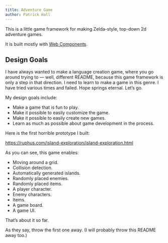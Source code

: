 ```yaml
---
title: Adventure Game
author: Patrick Hall
---
```


This is a little game framework for making Zelda-style, top-down 2d adventure games. 

It is built mostly with [Web Components](https://developer.mozilla.org/en-US/docs/Web/Web_Components).

## Design Goals

I have always wanted to make a language creation game, where you go around trying to — well, different README, because this game framework is only a step in that direction. I need to learn to make a game in this genre. I have tried various times and failed. Hope springs eternal. Let’s go.

My design goals include:

- Make a game that is fun to play.
- Make it possible to easily customize the game.
- Make it possible to easily create new games.
- Learn as much as possible about game development in the process.

Here is the first horrible prototype I built:

<https://ruphus.com/island-exploration/island-exploration.html>

As you can see, this game enables:

* Moving around a grid.
* Collision detection.
* Automatically generated islands.
* Randomly placed enemies.
* Randomly placed items.
* A player character.
* Enemy characters.
* Items.
* A game board.
* A game UI.

That’s about it so far. 

As they say, throw the first one away. (I will probably throw this README away too.)

